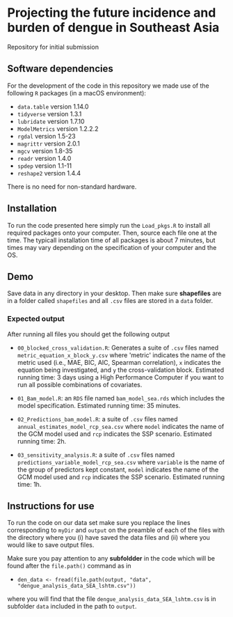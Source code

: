 # Projecting the future incidence and burden of dengue in Southeast Asia

Repository for initial submission


## Software dependencies

For the development of the code in this repository we made use of the following `R` packages (in a macOS environment):

- `data.table` version 1.14.0
- `tidyverse` version 1.3.1
- `lubridate` version 1.7.10
- `ModelMetrics` version 1.2.2.2
- `rgdal` version 1.5-23
- `magrittr` version 2.0.1
- `mgcv` version 1.8-35
- `readr` version 1.4.0
- `spdep` version 1.1-11
- `reshape2` version 1.4.4

There is no need for non-standard hardware. 

## Installation

To run the code presented here simply run the `Load_pkgs.R` to install all required packages onto your computer. 
Then, source each file one at the time. The typicall installation time of all packages is about 7 minutes, but
times may vary depending on the specification of your computer and the OS.

## Demo

Save data in any directory in your desktop. Then make sure **shapefiles** are in a folder called `shapefiles` and 
all `.csv` files are stored in a `data` folder.

### Expected output

After running all files you should get the following output

- `00_blocked_cross_validation.R`: Generates  a suite of `.csv` files named `metric_equation_x_block_y.csv` 
where 'metric' indicates the name of the metric used (i.e., MAE, BIC, AIC, Spearman correlation),  `x` 
indicates the equation being investigated, and `y` the cross-validation block. Estimated running time: 3 days
using a High Performance Computer if you want to run all possible combinations of covariates.

- `01_Bam_model.R`: an `RDS` file named `bam_model_sea.rds` which includes the model specification. Estimated running 
time: 35 minutes.

- `02_Predictions_bam_model.R`: a suite of `.csv` files named `annual_estimates_model_rcp_sea.csv` where `model` indicates
the name of the GCM model used and `rcp` indicates the SSP scenario. Estimated running time: 2h.

- `03_sensitivity_analysis.R`: a suite of `.csv` files named `predictions_variable_model_rcp_sea.csv` where `variable` is
the name of the group of predictors kept constant, `model` indicates the name of the GCM model used and `rcp` indicates 
the SSP scenario. Estimated running time: 1h.


## Instructions for use

To run the code on our data set make sure you replace the lines corresponding to `myDir` and `output` on the preamble of
each of the files with the directory where you (i) have saved the data files and (ii) where you would like to save 
output files.

Make sure you pay attention to any **subfoldder** in the code which will be found after the `file.path()` command as in 
- `den_data <- fread(file.path(output, "data",
                            "dengue_analysis_data_SEA_lshtm.csv"))`
                            
where you will find that the file `dengue_analysis_data_SEA_lshtm.csv` is in subfolder `data` included in the path to `output`.



